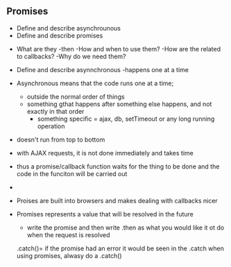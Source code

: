 ## Promises
* Define and describe asynchrounous
* Define and describe promises


- What are they
    -then
-How and when to use them?
-How are the related to callbacks?
-Why do we need them?



* Define and describe asynnchronous
-happens one at a time


+ Asynchronous means that the code runs one at a time;
    + outside the normal order of things
    + something gthat happens after something else happens, and not exactly in that order
        - something specific = ajax, db, setTimeout or any long running operation
+ doesn't run from top to bottom
+ with AJAX requests, it is not done immediately and takes time
+ thus a promise/callback function waits for the thing to be done and the code in the funciton will be carried out
+ 

+ Proises are built into browsers and makes dealing with callbacks nicer
+ Promises represents a value that will be resolved in the future
    - write the promise and then write .then as what you would like it ot do when the request is resolved

    .catch()= if the promise had an error it would be seen in the .catch
    when using promises, alwasy do a .catch()